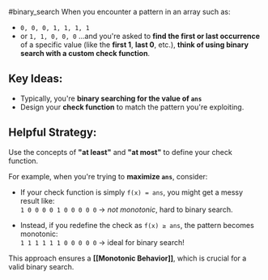 #binary_search
When you encounter a pattern in an array such as:
- `0, 0, 0, 1, 1, 1, 1`
- or `1, 1, 0, 0, 0`
...and you're asked to **find the first or last occurrence** of a specific value (like the **first 1**, **last 0**, etc.), **think of using binary search with a custom check function**.

## Key Ideas:
- Typically, you're **binary searching for the value of `ans`**
- Design your **check function** to match the pattern you're exploiting.


## Helpful Strategy:
Use the concepts of **"at least"** and **"at most"** to define your check function.

For example, when you're trying to **maximize `ans`**, consider:
- If your check function is simply `f(x) = ans`, you might get a messy result like:  
    `1 0 0 0 0 1 0 0 0 0 0` → _not monotonic_, hard to binary search.
    
- Instead, if you redefine the check as `f(x) ≥ ans`, the pattern becomes monotonic:  
    `1 1 1 1 1 1 0 0 0 0 0` → ideal for binary search!
    

This approach ensures a **[[Monotonic Behavior]]**, which is crucial for a valid binary search.
